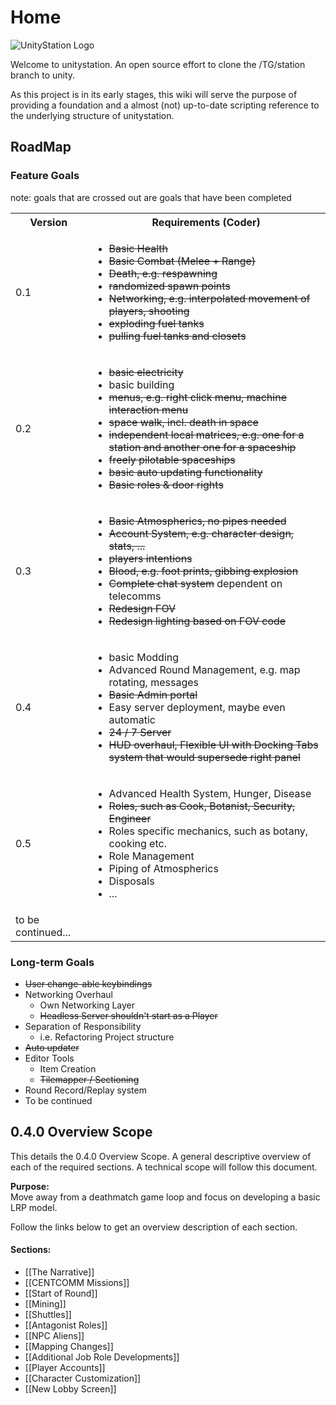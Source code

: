 # Home 
![](https://unitystation.org/static/2ab27eb934c6392e9c49b5dc963d0817/3da6e/favicon.png "UnityStation Logo")  

Welcome to unitystation. An open source effort to clone the /TG/station branch to unity.

As this project is in its early stages, this wiki will serve the purpose of providing a foundation and a almost (not) up-to-date scripting reference to the underlying structure of unitystation.

## RoadMap
### Feature Goals

note: goals that are crossed out are goals that have been completed

<table>
  <tbody>
    <tr>
      <th>Version</th>
      <th align="center">Requirements (Coder)</th>
    </tr>
    <tr>
      <td>0.1</td>
      <td>
        <ul>
          <li><del>Basic Health </del></li>
          <li><del>Basic Combat (Melee + Range) </del></li>
          <li><del>Death, e.g. respawning </del></li>
          <li><del>randomized spawn points </del></li>
          <li><del>Networking, e.g. interpolated movement of players, shooting </del></li>
          <li><del>exploding fuel tanks </del></li>
          <li><del>pulling fuel tanks and closets </del></li>
        </ul>
      </td>
    </tr>
    <tr>
      <td>0.2</td>
      <td>
        <ul>
          <li><del>basic electricity</del></li>
          <li>basic building</li>
          <li><del>menus, e.g. right click menu, machine interaction menu</del></li>
          <li><del>space walk, incl. death in space</del></li>
          <li><del>independent local matrices, e.g. one for a station and another one for a spaceship</del></li>
          <li><del>freely pilotable spaceships</del></li>
          <li><del>basic auto updating functionality</del></li>
          <li><del>Basic roles & door rights</del></li>
        </ul>
      </td>
    </tr>
<tr>
      <td>0.3</td>
      <td>
        <ul>
          <li><del>Basic Atmospherics, no pipes needed</del></li>
          <li><del>Account System, e.g. character design, stats, ...</del></li>
          <li><del>players intentions</del></li>
          <li><del>Blood, e.g. foot prints, gibbing explosion</del></li>
          <li><del>Complete chat system</del> dependent on telecomms</li>
          <li><del>Redesign FOV</del></li>
          <li><del>Redesign lighting based on FOV code</del></li>
        </ul>
      </td>
    </tr>
    <tr>
      <td>0.4</td>
      <td>
        <ul>
          <li>basic Modding</li>
          <li>Advanced Round Management, e.g. map rotating, messages</li>
          <li><del>Basic Admin portal</del></li>
          <li>Easy server deployment, maybe even automatic</li>
          <li><del>24 / 7 Server</del></li>
          <li><del>HUD overhaul, Flexible UI with Docking Tabs system that would supersede right panel</del></li>
        </ul>
      </td>
    </tr>
    <tr>
      <td>0.5</td>
      <td>
        <ul>
          <li>Advanced Health System, Hunger, Disease</li>
          <li><del>Roles, such as Cook, Botanist, Security, Engineer</del></li>
          <li>Roles specific mechanics, such as botany, cooking etc.</li>
          <li>Role Management</li>
          <li>Piping of Atmospherics</li>
          <li>Disposals</li>
          <li>...</li>
        </ul>
      </td>
    </tr>
    <tr>
      <td> to be continued... </td>
      <td></td>
    </tr>
  </tbody>
</table>

### Long-term Goals

* <del>User change-able keybindings</del>
* Networking Overhaul
    * Own Networking Layer
    * <del>Headless Server shouldn't start as a Player</del>
* Separation of Responsibility
    * i.e. Refactoring Project structure
* <del>Auto updater</del>
* Editor Tools
    * Item Creation
    * <del>Tilemapper / Sectioning</del>
* Round Record/Replay system
* To be continued

## 0.4.0 Overview Scope

This details the 0.4.0 Overview Scope. A general descriptive overview of each of the required sections. A technical scope will follow this document.

**Purpose:** <br>Move away from a deathmatch game loop and focus on developing a basic LRP model.

Follow the links below to get an overview description of each section.

#### Sections:
* [[The Narrative]]
* [[CENTCOMM Missions]]
* [[Start of Round]]
* [[Mining]]
* [[Shuttles]]
* [[Antagonist Roles]]
* [[NPC Aliens]]
* [[Mapping Changes]]
* [[Additional Job Role Developments]]
* [[Player Accounts]]
* [[Character Customization]]
* [[New Lobby Screen]]